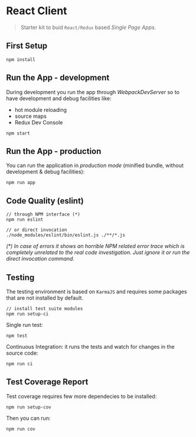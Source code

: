 # React Client

> Starter kit to buid `React/Redux` based _Single Page Apps_.

## First Setup

	npm install

## Run the App - development

During development you run the app through _WebpackDevServer_ so to have development and debug facilities like:

- hot module reloading
- source maps
- Redux Dev Console

```
npm start
```

## Run the App - production

You can run the application in _production mode_ (minified bundle, without development & debug facilities):
	
```
npm run app
```

## Code Quality (eslint)

```
// through NPM interface (*)
npm run eslint
	
// or direct invocation
./node_modules/eslint/bin/eslint.js ./**/*.js
```

_(*) In case of errors it shows an horrible NPM related error trace which is completely unrelated to the real code investigation. Just ignore it or run the direct invocation command._

## Testing

The testing environment is based on `KarmaJS` and requires some packages that are not installed by default.

```
// install test suite modules
npm run setup-ci
```

Single run test:

```
npm test
```

Continuous Integration: it runs the tests and watch for changes in the source code:

```
npm run ci
```

## Test Coverage Report

Test coverage requires few more dependecies to be installed:

```
npm run setup-cov
```

Then you can run:

```
npm run cov
```



